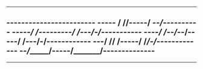 ---------------------------------------
-------_________------_______-----------
----- / /______/-----/ ____--/----------
-----/ /--___-------/ /---/-/-----------
----/ /--/_--/-----/ /---/-/------------
---/ /____/ /-----/ /___/-/-------------
--/________/-----/_______/--------------
---------------------------------------
---------------------------------------
